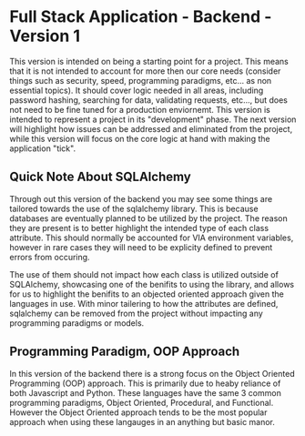 # Full Stack Application - Backend - Version 1
This version is intended on being a starting point for a project. This means that it is not intended to account for more then our core needs (consider things such as security, speed, programming paradigms, etc... as non essential topics). It should cover logic needed in all areas, including password hashing, searching for data, validating requests, etc..., but does not need to be fine tuned for a production enviornemt. This version is intended to represent a project in its "development" phase. The next version will highlight how issues can be addressed and eliminated from the project, while this version will focus on the core logic at hand with making the application "tick".

## Quick Note About SQLAlchemy
Through out this version of the backend you may see some things are tailored towards the use of the sqlalchemy library. This is because databases are eventually planned to be utilized by the project. The reason they are present is to better highlight the intended type of each class attribute. This should normally be accounted for VIA environment variables, however in rare cases they will need to be explicity defined to prevent errors from occuring.

The use of them should not impact how each class is utilized outside of SQLAlchemy, showcasing one of the benifits to using the library, and allows for us to highlight the benifits to an objected oriented approach given the languages in use. With minor tailering to how the attributes are defined, sqlalchemy can be removed from the project without impacting any programming paradigms or models.

## Programming Paradigm, OOP Approach
In this version of the backend there is a strong focus on the Object Oriented Programming (OOP) approach. This is primarily due to heaby reliance of both Javascript and Python. These languages have the same 3 common programming paradigms, Object Oriented, Procedural, and Functional. However the Object Oriented approach tends to be the most popular approach when using these langauges in an anything but basic manor.